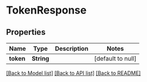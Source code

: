 # TokenResponse
## Properties

Name | Type | Description | Notes
------------ | ------------- | ------------- | -------------
**token** | **String** |  | [default to null]

[[Back to Model list]](../README.md#documentation-for-models) [[Back to API list]](../README.md#documentation-for-api-endpoints) [[Back to README]](../README.md)

